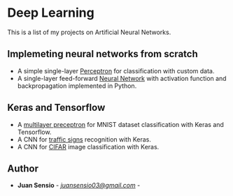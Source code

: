 # Deep Learning
This is a list of my projects on Artificial Neural Networks.

## Implemeting neural networks from scratch

- A simple single-layer [Perceptron](https://github.com/JuanSensio/AIprojects/blob/master/DL/perceptron/perceptron.ipynb) for classification with custom data.
- A single-layer feed-forward [Neural Network](https://github.com/JuanSensio/AIprojects/blob/master/DL/nn/nn.py) with activation function and backpropagation implemented in Python.

## Keras and Tensorflow

- A [multilayer preceptron](https://github.com/JuanSensio/AIprojects/blob/master/DL/mnist) for MNIST dataset classification
with Keras and Tensorflow. 
- A CNN for [traffic signs](https://github.com/JuanSensio/AIprojects/blob/master/DL/traffic/trafficSigns.ipynb) recognition with Keras.
- A CNN for [CIFAR](https://github.com/JuanSensio/AIprojects/blob/master/DL/cifar) image classification with Keras.

## Author

* **Juan Sensio** - *juansensio03@gmail.com* -
